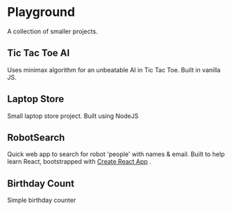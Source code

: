 # Playground
A collection of smaller projects.

## Tic Tac Toe AI
Uses minimax algorithm for an unbeatable AI in Tic Tac Toe. Built in vanilla JS.

## Laptop Store 
Small laptop store project. Built using NodeJS

## RobotSearch
Quick web app to search for robot 'people' with names & email. Built to help learn React, bootstrapped with [Create React App](https://github.com/facebook/create-react-app) .

## Birthday Count
Simple birthday counter